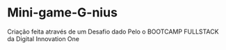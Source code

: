 # Mini-game-G-nius
Criação feita através de um Desafio dado Pelo o BOOTCAMP FULLSTACK da Digital Innovation One
